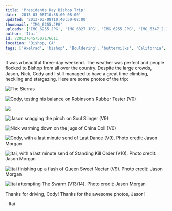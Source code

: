 ```yaml
---
title: 'Presidents Day Bishop Trip'
date: '2013-03-08T10:38:00-08:00'
updated: '2013-03-08T10:40:50-08:00'
thumbnail: 'IMG_6255.JPG'
uploads: ['IMG_6255.JPG', 'IMG_6327.JPG', 'IMG_6255.JPG', 'IMG_6347_2.JPG', 'IMG_6395.JPG', 'BishopFeb038_flat.jpg', 'BishopFeb045_flat.jpg', 'BishopFeb027_flat.jpg', 'BishopFeb007_flat.jpg']
author: 'Itai'
id: 7201376457507176611
location: 'Bishop, CA'
tags: ['Axelrad', 'bishop', 'Bouldering', 'buttermilks', 'California', 'Climbing', 'Itai', 'The Swarm']
---
```


It was a beautiful three-day weekend. The weather was perfect and people flocked to Bishop from all over the country. Despite the large crowds, Jason, Nick, Cody and I still managed to have a great time climbing, heckling and stargazing. Here are some photos of the trip:

![The Sierras](uploads/IMG_6255.JPG)

![Cody, testing his balance on Robinson’s Rubber Tester (V0)](uploads/IMG_6327.JPG)

![](uploads/IMG_6255.JPG)

![Jason snagging the pinch on Soul Slinger (V9)](uploads/IMG_6347_2.JPG)

![Nick warming down on the jugs of China Doll (V0)](uploads/IMG_6395.JPG)

![Cody, with a last minute send of Last Dance (V9). Photo credit: Jason Morgan](uploads/BishopFeb038_flat.jpg)

![Itai, with a last minute send of Standing Kill Order (V10). Photo credit: Jason Morgan](uploads/BishopFeb045_flat.jpg)

![Itai finishing up a flash of Queen Sweet Nectar (V9). Photo credit: Jason Morgan](uploads/BishopFeb027_flat.jpg)

![Itai attempting The Swarm (V13/14). Photo credit: Jason Morgan](uploads/BishopFeb007_flat.jpg)

Thanks for driving, Cody! Thanks for the awesome photos, Jason!

\- Itai

